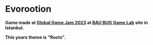 # Evorootion

**Game made at [Global Game Jam 2023](https://globalgamejam.org/) at [BAU BUG Game Lab](http://buglab.bau.edu.tr/) site in Istanbul.**

**This years theme is "Roots".**
